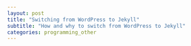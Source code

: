 ```yaml
---
layout: post
title: "Switching from WordPress to Jekyll"
subtitle: "How and why to switch from WordPress to Jekyll"
categories: programming_other
---
```

